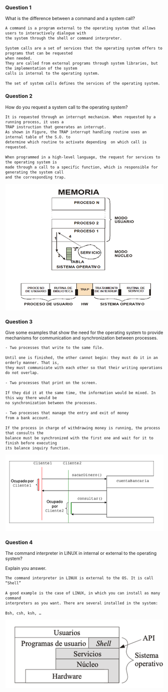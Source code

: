 ### Question 1

What is the difference between a command and a system call?
````
A command is a program external to the operating system that allows users to interactively dialogue with 
the system through the shell or command interpreter.

System calls are a set of services that the operating system offers to programs that can be requested 
when needed.
They are called from external programs through system libraries, but the implementation of the system 
calls is internal to the operating system.

The set of system calls defines the services of the operating system.
````

### Question 2

How do you request a system call to the operating system?
```
It is requested through an interrupt mechanism. When requested by a running process, it uses a 
TRAP instruction that generates an interrupt. 
As shown in Figure, the TRAP interrupt handling routine uses an internal table of the S.O. to 
determine which routine to activate depending  on which call is requested.

When programmed in a high-level language, the request for services to the operating system is
made through a call to a specific function, which is responsible for generating the system call
and the corresponding trap.

```

![system call](img/system-call.png)

### Question 3

Give some examples that show the need for the operating system to provide mechanisms for communication and synchronization between processes.

```
- Two processes that write to the same file.

Until one is finished, the other cannot begin: they must do it in an orderly manner. That is,
they must communicate with each other so that their writing operations do not overlap.

- Two processes that print on the screen.

If they did it at the same time, the information would be mixed. In this way there would be 
no synchronization between the processes.

- Two processes that manage the entry and exit of money
from a bank account.

If the process in charge of withdrawing money is running, the process that consults the 
balance must be synchronized with the first one and wait for it to finish before executing 
its balance inquiry function.

```

![bank account processes](img/bank-account-processes.png)

### Question 4

The command interpreter in LINUX in internal or external to the operating system?

Explain you answer.

```
The command interpreter in LINUX is external to the OS. It is call “Shell”

A good example is the case of LINUX, in which you can install as many command 
interpreters as you want. There are several installed in the system:

Bsh, csh, ksh, …

```
![command interpreter](img/command-interpreter.png)